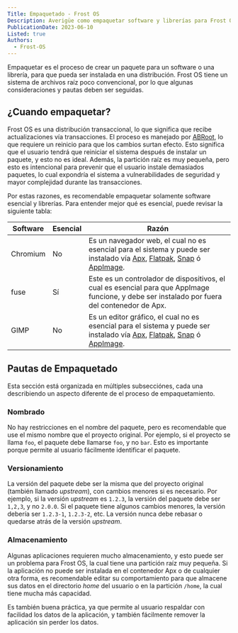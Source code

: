 ```yaml
---
Title: Empaquetado - Frost OS
Description: Averigüe como empaquetar software y librerías para Frost OS.
PublicationDate: 2023-06-10
Listed: true
Authors: 
  - Frost-OS
---
```


Empaquetar es el proceso de crear un paquete para un software o una librería, para
que pueda ser instalada en una distribución. Frost OS tiene un sistema de archivos raíz
poco convencional, por lo que algunas consideraciones y pautas deben ser seguidas.

## ¿Cuando empaquetar?

Frost OS es una distribución transaccional, lo que significa que recibe
actualizaciones vía transacciones. El proceso es manejado por [ABRoot](/docs/ABRoot),
lo que requiere un reinicio para que los cambios surtan efecto. Esto significa que el usuario
tendrá que reiniciar el sistema después de instalar un paquete, y esto no es ideal.
Además, la partición raíz es muy pequeña, pero esto es intencional para prevenir que el
usuario instale demasiados paquetes, lo cual expondría el sistema a vulnerabilidades de
seguridad y mayor complejidad durante las transacciones.

Por estas razones, es recomendable empaquetar solamente software esencial y librerías.
Para entender mejor qué es esencial, puede revisar la siguiente tabla:

| Software | Esencial | Razón |
| -------- | -------- | ----- |
| Chromium | No | Es un navegador web, el cual no es esencial para el sistema y puede ser instalado vía [Apx](/docs/apx), [Flatpak](https://handbook.vanillaos.org/2022/12/09/install-flatpaks.html), [Snap](https://snapcraft.io/) ó [AppImage](https://appimage.org/). |
| fuse | Sí | Este es un controlador de dispositivos, el cual es esencial para que AppImage funcione, y debe ser instalado por fuera del contenedor de Apx. |
| GIMP | No | Es un editor gráfico, el cual no es esencial para el sistema y puede ser instalado vía [Apx](/docs/apx), [Flatpak](https://handbook.vanillaos.org/2022/12/09/install-flatpaks.html), [Snap](https://snapcraft.io/) ó [AppImage](https://appimage.org/). |

## Pautas de Empaquetado

Esta sección está organizada en múltiples subsecciónes, cada una describiendo
un aspecto diferente de el proceso de empaquetamiento.

### Nombrado

No hay restricciones en el nombre del paquete, pero es recomendable que
use el mismo nombre que el proyecto original. Por ejemplo, si el proyecto se
llama `foo`, el paquete debe llamarse `foo`, y no `bar`. Esto es importante
porque permite al usuario fácilmente identificar el paquete.

### Versionamiento

La versión del paquete debe ser la misma que del proyecto original (también llamado _upstream_),
con cambios menores si es necesario. Por ejemplo, si la versión _upstream_ es `1.2.3`, la versión
del paquete debe ser `1,2,3`, y no `2.0.0`. Si el paquete tiene algunos cambios menores,
la versión debería ser `1.2.3-1`, `1.2.3-2`, etc. La versión nunca debe rebasar o
quedarse atrás de la versión _upstream_.

### Almacenamiento

Algunas aplicaciones requieren mucho almacenamiento, y esto puede ser un problema
para Frost OS, la cual tiene una partición raíz muy pequeña. Si la aplicación
no puede ser instalada en el contenedor Apx o de cualquier otra forma, es recomendable
editar su comportamiento para que almacene sus datos en el directorio _home_ del usuario
o en la partición `/home`, la cual tiene mucha más capacidad.

Es también buena práctica, ya que permite al usuario respaldar con facilidad
los datos de la aplicación, y también fácilmente remover la aplicación sin perder
los datos.
